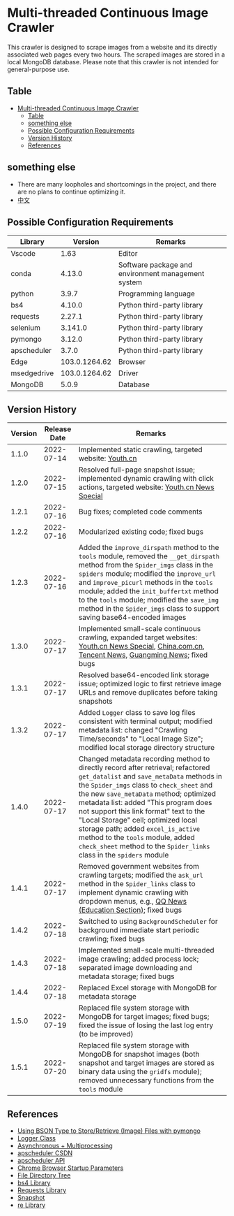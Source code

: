 # Multi-threaded Continuous Image Crawler

This crawler is designed to scrape images from a website and its directly associated web pages every two hours. The scraped images are stored in a local MongoDB database. Please note that this crawler is not intended for general-purpose use.

## Table

- [Multi-threaded Continuous Image Crawler](#multi-threaded-continuous-image-crawler)
  - [Table](#table)
  - [something else](#something-else)
  - [Possible Configuration Requirements](#possible-configuration-requirements)
  - [Version History](#version-history)
  - [References](#references)


## something else

- There are many loopholes and shortcomings in the project, and there are no plans to continue optimizing it.
- [中文](./README.md)

## Possible Configuration Requirements

| Library     | Version       | Remarks                                            |
| ----------- | ------------- | -------------------------------------------------- |
| Vscode      | 1.63          | Editor                                             |
| conda       | 4.13.0        | Software package and environment management system |
| python      | 3.9.7         | Programming language                               |
| bs4         | 4.10.0        | Python third-party library                         |
| requests    | 2.27.1        | Python third-party library                         |
| selenium    | 3.141.0       | Python third-party library                         |
| pymongo     | 3.12.0        | Python third-party library                         |
| apscheduler | 3.7.0         | Python third-party library                         |
| Edge        | 103.0.1264.62 | Browser                                            |
| msedgedrive | 103.0.1264.62 | Driver                                             |
| MongoDB     | 5.0.9         | Database                                           |

## Version History

| Version | Release Date | Remarks                                                                                                                                                                                                                                                                                                                                                                                                                                                                                          |
| ------- | ------------ | ------------------------------------------------------------------------------------------------------------------------------------------------------------------------------------------------------------------------------------------------------------------------------------------------------------------------------------------------------------------------------------------------------------------------------------------------------------------------------------------------ |
| 1.1.0   | 2022-07-14   | Implemented static crawling, targeted website: [Youth.cn](https://www.youth.cn/)                                                                                                                                                                                                                                                                                                                                                                                                                 |
| 1.2.0   | 2022-07-15   | Resolved full-page snapshot issue; implemented dynamic crawling with click actions, targeted website: [Youth.cn News Special](https://news.youth.cn/)                                                                                                                                                                                                                                                                                                                                            |
| 1.2.1   | 2022-07-16   | Bug fixes; completed code comments                                                                                                                                                                                                                                                                                                                                                                                                                                                               |
| 1.2.2   | 2022-07-16   | Modularized existing code; fixed bugs                                                                                                                                                                                                                                                                                                                                                                                                                                                            |
| 1.2.3   | 2022-07-16   | Added the `improve_dirspath` method to the `tools` module, removed the `__get_dirspath` method from the `Spider_imgs` class in the `spiders` module; modified the `improve_url` and `improve_picurl` methods in the `tools` module; added the `init_buffertxt` method to the `tools` module; modified the `save_img` method in the `Spider_imgs` class to support saving base64-encoded images                                                                                                   |
| 1.3.0   | 2022-07-17   | Implemented small-scale continuous crawling, expanded target websites: [Youth.cn News Special](https://news.youth.cn/), [China.com.cn](http://www.china.com.cn/), [Tencent News](https://www.qq.com/), [Guangming News](https://www.gmw.cn/); fixed bugs                                                                                                                                                                                                                                         |
| 1.3.1   | 2022-07-17   | Resolved base64-encoded link storage issue; optimized logic to first retrieve image URLs and remove duplicates before taking snapshots                                                                                                                                                                                                                                                                                                                                                           |
| 1.3.2   | 2022-07-17   | Added `Logger` class to save log files consistent with terminal output; modified metadata list: changed "Crawling Time/seconds" to "Local Image Size"; modified local storage directory structure                                                                                                                                                                                                                                                                                                |
| 1.4.0   | 2022-07-17   | Changed metadata recording method to directly record after retrieval; refactored `get_datalist` and `save_metaData` methods in the `Spider_imgs` class to `check_sheet` and the new `save_metaData` method; optimized metadata list: added "This program does not support this link format" text to the "Local Storage" cell; optimized local storage path; added `excel_is_active` method to the `tools` module, added `check_sheet` method to the `Spider_links` class in the `spiders` module |
| 1.4.1   | 2022-07-17   | Removed government websites from crawling targets; modified the `ask_url` method in the `Spider_links` class to implement dynamic crawling with dropdown menus, e.g., [QQ News (Education Section)](https://new.qq.com/ch/edu/); fixed bugs                                                                                                                                                                                                                                                      |
| 1.4.2   | 2022-07-18   | Switched to using `BackgroundScheduler` for background immediate start periodic crawling; fixed bugs                                                                                                                                                                                                                                                                                                                                                                                             |
| 1.4.3   | 2022-07-18   | Implemented small-scale multi-threaded image crawling; added process lock; separated image downloading and metadata storage; fixed bugs                                                                                                                                                                                                                                                                                                                                                          |
| 1.4.4   | 2022-07-18   | Replaced Excel storage with MongoDB for metadata storage                                                                                                                                                                                                                                                                                                                                                                                                                                         |
| 1.5.0   | 2022-07-19   | Replaced file system storage with MongoDB for target images; fixed bugs; fixed the issue of losing the last log entry (to be improved)                                                                                                                                                                                                                                                                                                                                                           |
| 1.5.1   | 2022-07-20   | Replaced file system storage with MongoDB for snapshot images (both snapshot and target images are stored as binary data using the `gridfs` module); removed unnecessary functions from the `tools` module                                                                                                                                                                                                                                                                                       |

## References

- [Using BSON Type to Store/Retrieve (Image) Files with pymongo](https://blog.csdn.net/lpwmm/article/details/105377303)
- [Logger Class](https://blog.csdn.net/qq_39564555/article/details/112135970)
- [Asynchronous + Multiprocessing](https://blog.csdn.net/SL_World/article/details/86633611)
- [apscheduler CSDN](https://blog.csdn.net/abc_soul/article/details/88875643)
- [apscheduler API](https://apscheduler.readthedocs.io/en/latest/modules/triggers/combining.html#module-apscheduler.triggers.combining)
- [Chrome Browser Startup Parameters](https://www.cnblogs.com/gurenyumao/p/14721035.html)
- [File Directory Tree](https://blog.csdn.net/SilenceJude/article/details/99673949)
- [bs4 Library](http://c.biancheng.net/python_spider/bs4.html)
- [Requests Library](https://www.w3cschool.cn/requests2/requests2-r81j3fjc.html)
- [Snapshot](https://blog.csdn.net/qq_45030271/article/details/114760346)
- [re Library](https://docs.python.org/zh-cn/3/library/re.html)
